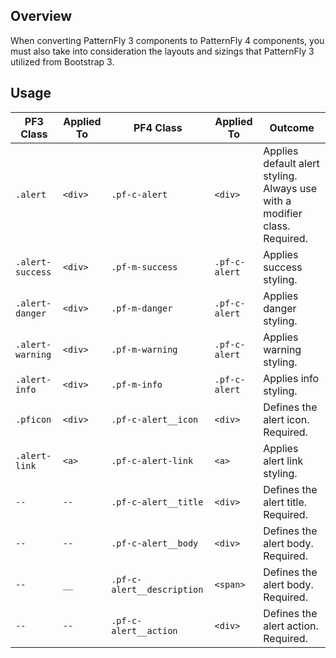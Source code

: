## Overview

When converting PatternFly 3 components to PatternFly 4 components, you must also take into consideration the layouts and sizings that PatternFly 3 utilized from Bootstrap 3.

## Usage

| PF3 Class | Applied To | PF4 Class | Applied To | Outcome |
| -- | -- | -- | -- | -- |
| `.alert` | `<div>` | `.pf-c-alert` | `<div>` | Applies default alert styling. Always use with a modifier class. Required. |
| `.alert-success` | `<div>` | `.pf-m-success` | `.pf-c-alert` | Applies success styling.|
| `.alert-danger` | `<div>` | `.pf-m-danger` | `.pf-c-alert` | Applies danger styling. |
| `.alert-warning` | `<div>` | `.pf-m-warning` | `.pf-c-alert` | Applies warning styling. |
| `.alert-info` | `<div>` | `.pf-m-info` | `.pf-c-alert` | Applies info styling.|
| `.pficon` | `<div>` | `.pf-c-alert__icon` | `<div>`| Defines the alert icon. Required. |
| `.alert-link` | `<a>` | `.pf-c-alert-link` | `<a>`| Applies alert link styling. |
| `--` | `--` | `.pf-c-alert__title` | `<div>` | Defines the alert title. Required. |
| `--` | `--` | `.pf-c-alert__body` | `<div>` | Defines the alert body. Required. |
| `--` | `__` | `.pf-c-alert__description` | `<span>`| Defines the alert body. Required. |
| `--` | `--` | `.pf-c-alert__action` | `<div>` | Defines the alert action. Required. |